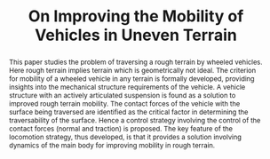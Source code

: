 ---
layout: project-page-new
title: "On Improving the Mobility of Vehicles in Uneven Terrain"
authors:
  - name: Siddharth Sanan*
    sup: #
  - name: Nageshwar Rao**
    sup: #
  - name: K. Madhava Krishna
    sup: #
  - name: Sartaj Singh***
    sup: #
affiliations:
  - name: IIIT Hyderabad, India
    link: https://robotics.iiit.ac.in
    sup: #
permalink: publications/2007/Sanan_On-Improving-the-Mobility
abstract: "This paper studies the problem of traversing a rough terrain by wheeled vehicles. Here rough terrain implies terrain which is geometrically not ideal. The criterion for mobility of a wheeled vehicle in any terrain is formally developed, providing insights into the mechanical
structure requirements of the vehicle. A vehicle structure with an actively articulated suspension is found as a solution to improved rough terrain mobility. The contact forces of the vehicle with the surface being traversed are identified as the critical factor in determining the traversability of the surface. Hence a control strategy involving the control of the contact forces (normal and traction) is proposed. The key feature of the locomotion strategy, thus developed, is that it provides a solution involving dynamics of the main body for improving mobility in rough terrain. "
paper: https://robotics.iiit.ac.in/uploads/Main/Publications/2007_5.pdf
# iframe: https://www.youtube.com/embed/jhjskX4FQwA

---